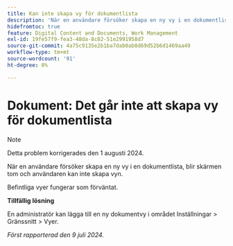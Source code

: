 ```yaml
---
title: Kan inte skapa vy för dokumentlista
description: 'När en användare försöker skapa en ny vy i en dokumentlista, blir skärmen tom och användaren kan inte skapa vyn. '
hidefromtoc: true
feature: Digital Content and Documents, Work Management
exl-id: 19fe57f9-fea3-48da-8c82-51e2991958d7
source-git-commit: 4a75c9135e2b1ba7dab0ab8d69d52b6d1469aa49
workflow-type: tm+mt
source-wordcount: '91'
ht-degree: 0%

---
```


# Dokument: Det går inte att skapa vy för dokumentlista

>[!NOTE]
>
>Detta problem korrigerades den 1 augusti 2024.

När en användare försöker skapa en ny vy i en dokumentlista, blir skärmen tom och användaren kan inte skapa vyn.

Befintliga vyer fungerar som förväntat.

**Tillfällig lösning**

En administratör kan lägga till en ny dokumentvy i området Inställningar > Gränssnitt > Vyer.

_Först rapporterad den 9 juli 2024._
